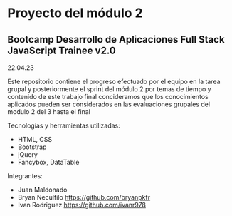 # Proyecto del módulo 2
## Bootcamp Desarrollo de Aplicaciones Full Stack JavaScript Trainee v2.0
22.04.23

Este repositorio contiene el progreso efectuado por el equipo  en la tarea grupal y posteriormente el sprint del módulo 2.por temas de tiempo y contenido de este trabajo final concideramos que los conocimientos aplicados pueden ser considerados en las evaluaciones grupales del modulo 2 del 3 hasta el final 

Tecnologías y herramientas utilizadas:
- HTML, CSS 
- Bootstrap
- jQuery
- Fancybox, DataTable

Integrantes:
- Juan Maldonado
- Bryan Neculfilo https://github.com/bryanpkfr
- Ivan Rodriguez https://github.com/ivanr978